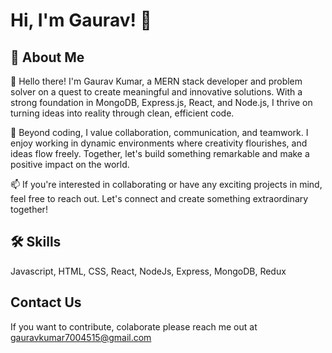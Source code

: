 
# Hi, I'm Gaurav! 👋


## 🚀 About Me

👋 Hello there! I'm Gaurav Kumar, a MERN stack developer and problem solver on a quest to create meaningful and innovative solutions. With a strong foundation in MongoDB, Express.js, React, and Node.js, I thrive on turning ideas into reality through clean, efficient code.

🌟 Beyond coding, I value collaboration, communication, and teamwork. I enjoy working in dynamic environments where creativity flourishes, and ideas flow freely. Together, let's build something remarkable and make a positive impact on the world.

📫 If you're interested in collaborating or have any exciting projects in mind, feel free to reach out. Let's connect and create something extraordinary together!


## 🛠 Skills
Javascript, HTML, CSS, React, NodeJs, Express, MongoDB, Redux


## Contact Us

If you want to contribute, colaborate please reach me out at gauravkumar7004515@gmail.com

